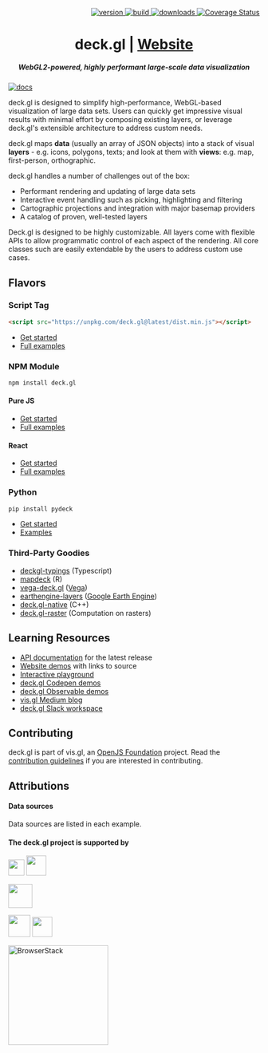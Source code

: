 <p align="right">
  <a href="https://npmjs.org/package/deck.gl">
    <img src="https://img.shields.io/npm/v/deck.gl.svg?style=flat-square" alt="version" />
  </a>
  <a href="https://github.com/visgl/deck.gl/actions?query=workflow%3Atest+branch%3Amaster">
    <img src="https://github.com/visgl/deck.gl/workflows/test/badge.svg?branch=master" alt="build" />
  </a>
  <a href="https://npmjs.org/package/deck.gl">
    <img src="https://img.shields.io/npm/dm/@deck.gl/core.svg?style=flat-square" alt="downloads" />
  </a>
  <a href='https://coveralls.io/github/visgl/deck.gl?branch=master'>
    <img src='https://img.shields.io/coveralls/visgl/deck.gl.svg?style=flat-square' alt='Coverage Status' />
  </a>
</p>

<h1 align="center">deck.gl | <a href="https://deck.gl">Website</a></h1>

<h5 align="center"> WebGL2-powered, highly performant large-scale data visualization</h5>

[![docs](http://i.imgur.com/mvfvgf0.jpg)](https://visgl.github.io/deck.gl)


deck.gl is designed to simplify high-performance, WebGL-based visualization of large data sets. Users can quickly get impressive visual results with minimal effort by composing existing layers, or leverage deck.gl's extensible architecture to address custom needs.

deck.gl maps **data** (usually an array of JSON objects) into a stack of visual **layers** - e.g. icons, polygons, texts; and look at them with **views**: e.g. map, first-person, orthographic.

deck.gl handles a number of challenges out of the box:

* Performant rendering and updating of large data sets
* Interactive event handling such as picking, highlighting and filtering
* Cartographic projections and integration with major basemap providers
* A catalog of proven, well-tested layers

Deck.gl is designed to be highly customizable. All layers come with flexible APIs to allow programmatic control of each aspect of the rendering. All core classes such are easily extendable by the users to address custom use cases.

## Flavors

### Script Tag

```html
<script src="https://unpkg.com/deck.gl@latest/dist.min.js"></script>
```

- [Get started](/docs/get-started/using-standalone.md#using-the-scripting-api)
- [Full examples](https://github.com/visgl/deck.gl/tree/master/examples/get-started/scripting)

### NPM Module

```bash
npm install deck.gl
```

#### Pure JS

- [Get started](/docs/get-started/using-standalone.md)
- [Full examples](/examples/get-started/pure-js)

#### React

- [Get started](/docs/get-started/using-with-react.md)
- [Full examples](/examples/get-started/react)

### Python

```bash
pip install pydeck
```

- [Get started](https://pydeck.gl/installation.html)
- [Examples](https://pydeck.gl/)

### Third-Party Goodies

- [deckgl-typings](https://github.com/danmarshall/deckgl-typings) (Typescript)
- [mapdeck](https://symbolixau.github.io/mapdeck/articles/mapdeck.html) (R)
- [vega-deck.gl](https://github.com/microsoft/SandDance/tree/master/packages/vega-deck.gl) ([Vega](https://vega.github.io/))
- [earthengine-layers](https://earthengine-layers.com/) ([Google Earth Engine](https://earthengine.google.com/))
- [deck.gl-native](https://github.com/UnfoldedInc/deck.gl-native) (C++)
- [deck.gl-raster](https://github.com/kylebarron/deck.gl-raster/) (Computation on rasters)

## Learning Resources

* [API documentation](https://deck.gl/#/documentation) for the latest release
* [Website demos](https://deck.gl/#/examples) with links to source
* [Interactive playground](https://deck.gl/playground)
* [deck.gl Codepen demos](https://codepen.io/vis-gl/)
* [deck.gl Observable demos](https://beta.observablehq.com/@pessimistress)
* [vis.gl Medium blog](https://medium.com/vis-gl)
* [deck.gl Slack workspace](https://join.slack.com/t/deckgl/shared_invite/zt-7oeoqie8-NQqzSp5SLTFMDeNSPxi7eg)

## Contributing

deck.gl is part of vis.gl, an [OpenJS Foundation](https://openjsf.org/) project. Read the [contribution guidelines](/CONTRIBUTING.md) if you are interested in contributing.


## Attributions

#### Data sources

Data sources are listed in each example.


#### The deck.gl project is supported by

<a href="https://www.unfolded.ai"><img src="https://raw.githubusercontent.com/visgl/deck.gl-data/master/images/branding/unfolded.png" height="32" /></a>
<a href="https://www.foursquare.com"><img src="https://raw.githubusercontent.com/visgl/deck.gl-data/master/images/branding/fsq.svg" height="40" /></a>

<a href="https://www.carto.com"><img src="https://raw.githubusercontent.com/visgl/deck.gl-data/master/images/branding/carto.svg" height="48" /></a>

<a href="https://www.mapbox.com"><img src="https://raw.githubusercontent.com/visgl/deck.gl-data/master/images/branding/mapbox.svg" height="44" /></a>
<a href="https://www.uber.com"><img src="https://raw.githubusercontent.com/visgl/deck.gl-data/master/images/branding/uber.png" height="40" /></a>

<a href="https://www.browserstack.com/"><img src="https://d98b8t1nnulk5.cloudfront.net/production/images/static/logo.svg" alt="BrowserStack" width="200" /></a>

